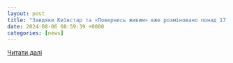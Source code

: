 ```yaml
---
layout: post
title: "Завдяки Київстар та «Повернись живим» вже розміновано понад 17 тис гектарів на Херсонщині"
date: 2024-08-06 08:59:39 +0000
categories: [news]
---
```


[Читати далі](https://biz.liga.net/ua/all/telekom/press-release/zavdiaky-kyivstar-ta-povernys-zhyvym-vzhe-rozminovano-ponad-17-tys-hektariv-na-khersonshchyni)
